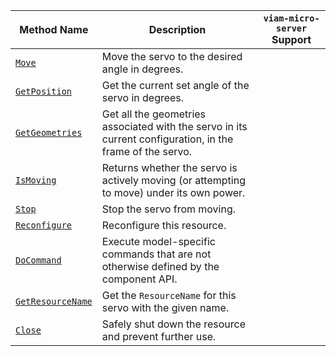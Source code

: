 <!-- prettier-ignore -->
| Method Name | Description | `viam-micro-server` Support |
| ----------- | ----------- | --------------------------- |
| [`Move`](/appendix/apis/components/servo/#move) | Move the servo to the desired angle in degrees. | <p class="center-text"><i class="fas fa-check" title="yes"></i></p> |
| [`GetPosition`](/appendix/apis/components/servo/#getposition) | Get the current set angle of the servo in degrees. | <p class="center-text"><i class="fas fa-check" title="yes"></i></p> |
| [`GetGeometries`](/appendix/apis/components/servo/#getgeometries) | Get all the geometries associated with the servo in its current configuration, in the frame of the servo. | <p class="center-text"><i class="fas fa-times" title="no"></i></p> |
| [`IsMoving`](/appendix/apis/components/servo/#ismoving) | Returns whether the servo is actively moving (or attempting to move) under its own power. | <p class="center-text"><i class="fas fa-times" title="no"></i></p> |
| [`Stop`](/appendix/apis/components/servo/#stop) | Stop the servo from moving. | <p class="center-text"><i class="fas fa-check" title="yes"></i></p> |
| [`Reconfigure`](/appendix/apis/components/servo/#reconfigure) | Reconfigure this resource. | <p class="center-text"><i class="fas fa-times" title="no"></i></p> |
| [`DoCommand`](/appendix/apis/components/servo/#docommand) | Execute model-specific commands that are not otherwise defined by the component API. | <p class="center-text"><i class="fas fa-check" title="yes"></i></p> |
| [`GetResourceName`](/appendix/apis/components/servo/#getresourcename) | Get the `ResourceName` for this servo with the given name. | <p class="center-text"><i class="fas fa-times" title="no"></i></p> |
| [`Close`](/appendix/apis/components/servo/#close) | Safely shut down the resource and prevent further use. | <p class="center-text"><i class="fas fa-times" title="no"></i></p> |
